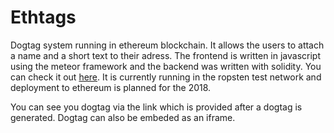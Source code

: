 # Ethtags
Dogtag system running in ethereum blockchain. It allows the users to attach a name and a short text to their adress. The frontend is written in javascript using the meteor framework and the backend was written with solidity. You can check it out [here](ethtags.herokuapp.com). It is currently running in the ropsten test network and deployment to ethereum is planned for the 2018.

You can see you dogtag via the link which is provided after a dogtag is generated. Dogtag can also be embeded as an iframe.
